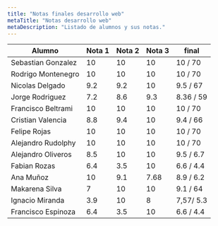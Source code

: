 ```yaml
---
title: "Notas finales desarrollo web"
metaTitle: "Notas desarrollo web"
metaDescription: "Listado de alumnos y sus notas."
---
```

| Alumno | Nota 1 | Nota 2 | Nota 3 | final |
|---|---|---|---|---|
| Sebastian Gonzalez |10|10|10|10 / 70|
| Rodrigo Montenegro |10|10|10|10 / 70|
| Nicolas Delgado |9.2|9.2|10|9.5 / 67|
| Jorge Rodriguez |7.2|8.6|9.3| 8.36 / 59 |
| Francisco Beltrami |10|10|10|10 / 70|
| Cristian Valencia |8.8|9.4| 10 | 9.4 / 66 |
| Felipe Rojas |10|10|10|10 / 70|
| Alejandro Rudolphy |10|10|10| 10 / 70|
| Alejandro Oliveros |8.5|10|10| 9.5 / 6.7|
| Fabian Rozas |6.4|3.5|10| 6.6 / 4.4 |
| Ana Muñoz |10|9.1|7.68| 8.9 /  6.2 |
| Makarena Silva | 7 | 10  |  10 | 9.1 / 64 |
| Ignacio Miranda | 3.9 | 10 |  8 | 7,57/ 5.3 |
| Francisco Espinoza |6.4|3.5|10| 6.6 / 4.4 |






















